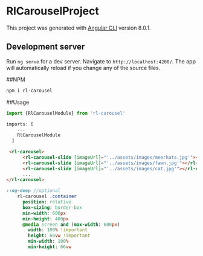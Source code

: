 # RlCarouselProject

This project was generated with [Angular CLI](https://github.com/angular/angular-cli) version 8.0.1.

## Development server

Run `ng serve` for a dev server. Navigate to `http://localhost:4200/`. The app will automatically reload if you change any of the source files.


##NPM

```bash
npm i rl-carousel
````


##Usage
```typescript
import {RlCarouselModule} from 'rl-carousel'

imports: [
    ...    
    RlCarouselModule
  ]
````

```html
 <rl-carousel>
      <rl-carousel-slide [imageUrl]="'../assets/images/meerkats.jpg'"></rl-carousel-slide>
      <rl-carousel-slide [imageUrl]="'../assets/images/fawn.jpg'"></rl-carousel-slide>
      <rl-carousel-slide [imageUrl]="'../assets/images/cat.jpg'"></rl-carousel-slide>
      ...
</rl-carousel>
````
```sass
::ng-deep //optional 
    rl-carousel .container
      position: relative
      box-sizing: border-box
      min-width: 600px
      min-height: 400px
      @media screen and (max-width: 600px)
        width: 100% !important
        height: 66vw !important
        min-width: 100%
        min-height: 66vw
````
